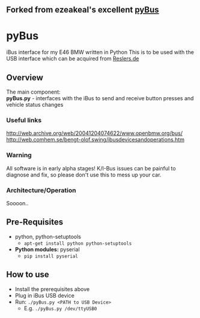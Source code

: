 ## Forked from ezeakeal's excellent [pyBus](https://github.com/ezeakeal/pyBus)

pyBus
=====

iBus interface for my E46 BMW written in Python
This is to be used with the USB interface which can be acquired from [Reslers.de](http://www.reslers.de/IBUS/)

## Overview
The main component:  
**pyBus.py** - interfaces with the iBus to send and receive button presses and vehicle status changes

### Useful links
http://web.archive.org/web/20041204074622/www.openbmw.org/bus/
http://web.comhem.se/bengt-olof.swing/ibusdevicesandoperations.htm   

### Warning
All software is in early alpha stages! K/I-Bus issues can be painful to diagnose and fix, so please don't use this to mess up your car.

### Architecture/Operation
Soooon..

## Pre-Requisites
* python, python-setuptools
	* `apt-get install python python-setuptools`
* **Python modules:** pyserial
	* `pip install pyserial`
## How to use
* Install the prerequisites above
* Plug in iBus USB device
* Run: `./pyBus.py <PATH to USB Device>`
	* E.g. `./pyBus.py /dev/ttyUSB0`


